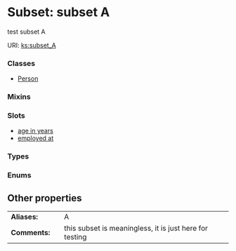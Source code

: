 
# Subset: subset A


test subset A

URI: [ks:subset_A](https://w3id.org/linkml/tests/kitchen_sink/subset_A)


### Classes

 * [Person](Person.md)

### Mixins


### Slots

 * [age in years](age_in_years.md)
 * [employed at](employed_at.md)

### Types


### Enums


## Other properties

|  |  |  |
| --- | --- | --- |
| **Aliases:** | | A |
| **Comments:** | | this subset is meaningless, it is just here for testing |

